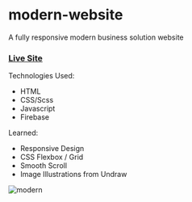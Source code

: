 # modern-website

A fully responsive modern business solution website 

### [Live Site](https://tonykimdev.github.io/modern-website/)

Technologies Used: 
+ HTML
+ CSS/Scss 
+ Javascript
+ Firebase

Learned: 
+ Responsive Design 
+ CSS Flexbox / Grid 
+ Smooth Scroll
+ Image Illustrations from Undraw 

![modern](https://user-images.githubusercontent.com/68490255/137124044-c7e6d65c-2706-4377-9ff6-9caaff56a0b0.jpg)
